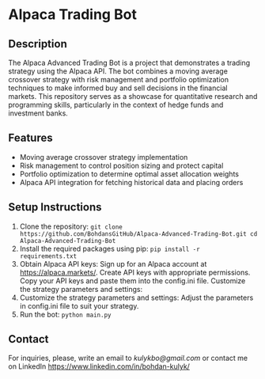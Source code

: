 # **Alpaca Trading Bot**

## Description

The Alpaca Advanced Trading Bot is a project that demonstrates a trading strategy using the Alpaca API. The bot combines a moving average crossover strategy with risk management and portfolio optimization techniques to make informed buy and sell decisions in the financial markets. This repository serves as a showcase for quantitative research and programming skills, particularly in the context of hedge funds and investment banks.

## Features

* Moving average crossover strategy implementation
* Risk management to control position sizing and protect capital
* Portfolio optimization to determine optimal asset allocation weights
* Alpaca API integration for fetching historical data and placing orders

## Setup Instructions

1. Clone the repository:
`git clone https://github.com/BohdansGitHub/Alpaca-Advanced-Trading-Bot.git
cd Alpaca-Advanced-Trading-Bot`
2. Install the required packages using pip:
`pip install -r requirements.txt`
3. Obtain Alpaca API keys:
Sign up for an Alpaca account at https://alpaca.markets/.
Create API keys with appropriate permissions.
Copy your API keys and paste them into the config.ini file. Customize the strategy parameters and settings:
4. Customize the strategy parameters and settings:
Adjust the parameters in config.ini file to suit your strategy.
5. Run the bot:
`python main.py`

## Contact

For inquiries, please, write an email to _kulykbo@gmail.com_ or contact me on LinkedIn https://www.linkedin.com/in/bohdan-kulyk/

